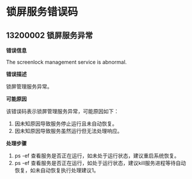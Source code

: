# 锁屏服务错误码

## 13200002 锁屏服务异常

**错误信息** 

The screenlock management service is abnormal.

**错误描述**

锁屏管理服务异常。

**可能原因**

该错误码表示锁屏管理服务异常，可能原因如下：
1. 因未知原因导致服务停止运行且未自动恢复。
2. 因未知原因导致服务虽然运行但无法处理响应。

**处理步骤**

1. ps -ef 查看服务是否正在运行，如未处于运行状态，建议重启系统恢复。
2. ps -ef 查看服务是否正在运行，如处于运行状态，建议kill服务进程等待自动恢复，如未自动恢复执行处理建议1。

